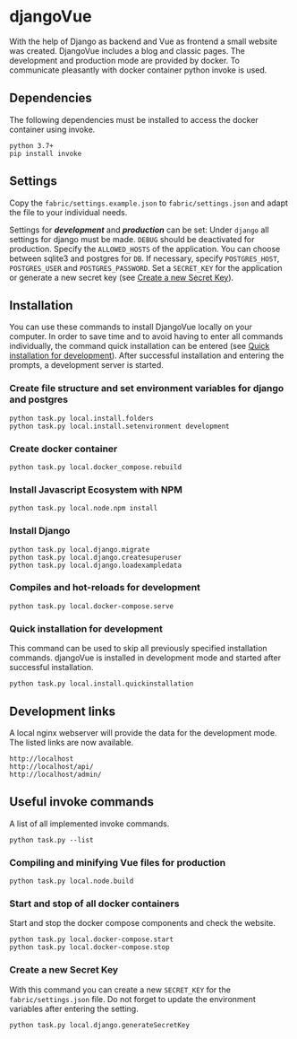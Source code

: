 # djangoVue

With the help of Django as backend and Vue as frontend a small website was created. DjangoVue includes a blog and classic pages. 
The development and production mode are provided by docker. To communicate pleasantly with docker container python invoke is used. 



## Dependencies

The following dependencies must be installed to access the docker container using invoke.

```
python 3.7+
pip install invoke
```


## Settings

Copy the `fabric/settings.example.json` to `fabric/settings.json` and adapt the file to your individual needs.

Settings for ***development*** and ***production*** can be set:
Under `django` all settings for django must be made. 
`DEBUG` should be deactivated for production. 
Specify the `ALLOWED_HOSTS` of the application.
You can choose between sqlite3 and postgres for `DB`.
If necessary, specify `POSTGRES_HOST`, `POSTGRES_USER` and `POSTGRES_PASSWORD`.
Set a `SECRET_KEY` for the application or generate a new secret key (see [Create a new Secret Key](#Create-a-new-Secret-Key)).


## Installation

You can use these commands to install DjangoVue locally on your computer. In order to save time and to avoid having to enter all commands individually, the command quick installation can be entered (see [Quick installation for development](#Quick-installation-for-development)). After successful installation and entering the prompts, a development server is started.

### Create file structure and set environment variables for django and postgres

```
python task.py local.install.folders
python task.py local.install.setenvironment development
```


### Create docker container

```
python task.py local.docker_compose.rebuild
```


### Install Javascript Ecosystem with NPM

```
python task.py local.node.npm install
```


### Install Django

```
python task.py local.django.migrate
python task.py local.django.createsuperuser
python task.py local.django.loadexampledata
```


### Compiles and hot-reloads for development

```
python task.py local.docker-compose.serve
```

### Quick installation for development

This command can be used to skip all previously specified installation commands. djangoVue is installed in development mode and started after successful installation.

```
python task.py local.install.quickinstallation
```

## Development links

A local nginx webserver will provide the data for the development mode. The listed links are now available.
```
http://localhost
http://localhost/api/
http://localhost/admin/
```


## Useful invoke commands
A list of all implemented invoke commands.

```
python task.py --list
```

### Compiling and minifying Vue files for production
```
python task.py local.node.build

```

### Start and stop of all docker containers

Start and stop the docker compose components and check the website.
```
python task.py local.docker-compose.start
python task.py local.docker-compose.stop
```



### Create a new Secret Key

With this command you can create a new `SECRET_KEY` for the `fabric/settings.json` file. Do not forget to update the environment variables after entering the setting.

```
python task.py local.django.generateSecretKey
```

